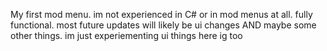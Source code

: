 My first mod menu. im not experienced in C# or in mod menus at all. fully functional. most future updates will likely be ui changes AND maybe some other things. im just experiementing ui things here ig too
